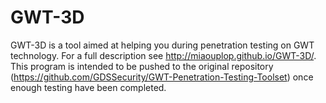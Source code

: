 GWT-3D
======

GWT-3D is a tool aimed at helping you during penetration testing on GWT technology. For a full description see http://miaouplop.github.io/GWT-3D/.  
This program is intended to be pushed to the original repository (https://github.com/GDSSecurity/GWT-Penetration-Testing-Toolset) once enough 
testing have been completed.
